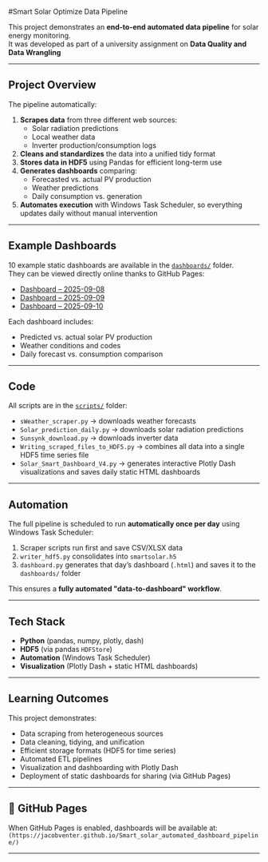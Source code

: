 #Smart Solar Optimize Data Pipeline

This project demonstrates an **end-to-end automated data pipeline** for solar energy monitoring.  
It was developed as part of a university assignment on **Data Quality and Data Wrangling**

---

## Project Overview

The pipeline automatically:
1. **Scrapes data** from three different web sources:
   - Solar radiation predictions
   - Local weather data
   - Inverter production/consumption logs
2. **Cleans and standardizes** the data into a unified tidy format
3. **Stores data in HDF5** using Pandas for efficient long-term use
4. **Generates dashboards** comparing:
   - Forecasted vs. actual PV production
   - Weather predictions
   - Daily consumption vs. generation
5. **Automates execution** with Windows Task Scheduler, so everything updates daily without manual intervention

---

## Example Dashboards

10 example static dashboards are available in the [`dashboards/`](dashboards) folder.  
They can be viewed directly online thanks to GitHub Pages:

- [Dashboard – 2025-09-08](dashboards/solar_dashboard_2025-09-08.html)  
- [Dashboard – 2025-09-09](dashboards/solar_dashboard_2025-09-09.html)  
- [Dashboard – 2025-09-10](dashboards/solar_dashboard_2025-09-10.html)
  

Each dashboard includes:
- Predicted vs. actual solar PV production
- Weather conditions and codes
- Daily forecast vs. consumption comparison

---

## Code

All scripts are in the [`scripts/`](scripts) folder:

- `sWeather_scraper.py` → downloads weather forecasts  
- `Solar_prediction_daily.py` → downloads solar radiation predictions  
- `Sunsynk_download.py` → downloads inverter data 
- `Writing_scraped_files_to_HDF5.py` → combines all data into a single HDF5 time series file  
- `Solar_Smart_Dashboard_V4.py` → generates interactive Plotly Dash visualizations and saves daily static HTML dashboards  

---

## Automation

The full pipeline is scheduled to run **automatically once per day** using Windows Task Scheduler:

1. Scraper scripts run first and save CSV/XLSX data  
2. `writer_hdf5.py` consolidates into `smartsolar.h5`  
3. `dashboard.py` generates that day’s dashboard (`.html`) and saves it to the `dashboards/` folder  

This ensures a **fully automated "data-to-dashboard" workflow**.

---

## Tech Stack

- **Python** (pandas, numpy, plotly, dash)  
- **HDF5** (via pandas `HDFStore`)  
- **Automation** (Windows Task Scheduler)  
- **Visualization** (Plotly Dash + static HTML dashboards)  

---

## Learning Outcomes

This project demonstrates:
- Data scraping from heterogeneous sources
- Data cleaning, tidying, and unification
- Efficient storage formats (HDF5 for time series)
- Automated ETL pipelines
- Visualization and dashboarding with Plotly Dash
- Deployment of static dashboards for sharing (via GitHub Pages)

---

## 🔗 GitHub Pages

When GitHub Pages is enabled, dashboards will be available at:  
`(https://jacobventer.github.io/Smart_solar_automated_dashboard_pipeline/)`

---

